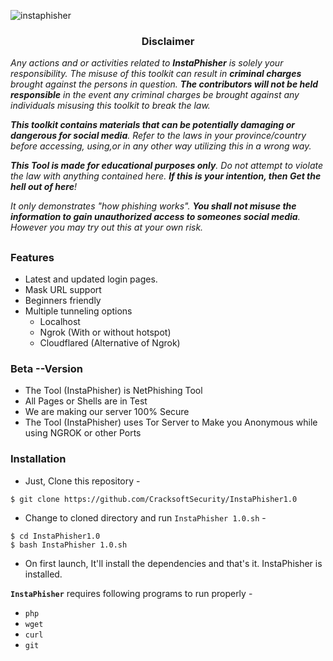 <!-- InstaPhisher -->
![instaphisher](https://user-images.githubusercontent.com/69074572/152233834-a5414036-d0bc-43c6-aaa5-1d09a2b3a8f9.png)

<h3><p align="center">Disclaimer</p></h3>

<i>Any actions and or activities related to <b>InstaPhisher</b> is solely your responsibility. The misuse of this toolkit can result in <b>criminal charges</b> brought against the persons in question. <b>The contributors will not be held responsible</b> in the event any criminal charges be brought against any individuals misusing this toolkit to break the law.

<b>This toolkit contains materials that can be potentially damaging or dangerous for social media</b>. Refer to the laws in your province/country before accessing, using,or in any other way utilizing this in a wrong way.

<b>This Tool is made for educational purposes only</b>. Do not attempt to violate the law with anything contained here. <b>If this is your intention, then Get the hell out of here</b>!

It only demonstrates "how phishing works". <b>You shall not misuse the information to gain unauthorized access to someones social media</b>. However you may try out this at your own risk.</i>

##

### Features

- Latest and updated login pages.
- Mask URL support 
- Beginners friendly
- Multiple tunneling options
  - Localhost
  - Ngrok (With or without hotspot)
  - Cloudflared (Alternative of Ngrok)


### Beta --Version
  - The Tool (InstaPhisher) is NetPhishing Tool
  - All Pages or Shells are in Test
  - We are making our server 100% Secure
  - The Tool (InstaPhisher) uses Tor Server to Make you Anonymous while using NGROK or other Ports

### Installation

- Just, Clone this repository -
```
$ git clone https://github.com/CracksoftSecurity/InstaPhisher1.0
```

- Change to cloned directory and run `InstaPhisher 1.0.sh` -
```
$ cd InstaPhisher1.0
$ bash InstaPhisher 1.0.sh
```

- On first launch, It'll install the dependencies and that's it. InstaPhisher is installed.



**`InstaPhisher`** requires following programs to run properly - 
- `php`
- `wget`
- `curl`
- `git`
